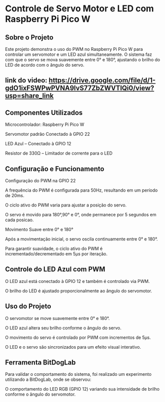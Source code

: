 # Controle de Servo Motor e LED com Raspberry Pi Pico W

 ## Sobre o Projeto

Este projeto demonstra o uso do PWM no Raspberry Pi Pico W para controlar um servomotor e um LED azul simultaneamente. O sistema faz com que o servo se mova suavemente entre 0° e 180°, ajustando o brilho do LED de acordo com o ângulo do servo.

## link do video: https://drive.google.com/file/d/1-gdO1ixFSWPwPVNA9lvS77ZbZWVTIQi0/view?usp=share_link

 ## Componentes Utilizados

Microcontrolador: Raspberry Pi Pico W

Servomotor padrão Conectado à GPIO 22

LED Azul – Conectado à GPIO 12

Resistor de 330Ω – Limitador de corrente para o LED

 ## Configuração e Funcionamento

 Configuração do PWM na GPIO 22

A frequência do PWM é configurada para 50Hz, resultando em um período de 20ms.

O ciclo ativo do PWM varia para ajustar a posição do servo.

O servo é movido para 180°,90° e  0°, onde permanece por 5 segundos em cada posicao.

Movimento Suave entre 0° e 180°

Após a movimentação inicial, o servo oscila continuamente entre 0° e 180°.

Para garantir suavidade, o ciclo ativo do PWM é incrementado/decrementado em 5µs por iteração.

## Controle do LED Azul com PWM

O LED azul está conectado à GPIO 12 e também é controlado via PWM.

O brilho do LED é ajustado proporcionalmente ao ângulo do servomotor.

## Uso do Projeto

O servomotor se move suavemente entre 0° e 180°.

O LED azul altera seu brilho conforme o ângulo do servo.

O movimento do servo é controlado por PWM com incrementos de 5µs.

O LED e o servo são sincronizados para um efeito visual interativo.

 ## Ferramenta BitDogLab

Para validar o comportamento do sistema, foi realizado um experimento utilizando a BitDogLab, onde se observou:

O comportamento do LED RGB (GPIO 12) variando sua intensidade de brilho conforme o ângulo do servomotor.

